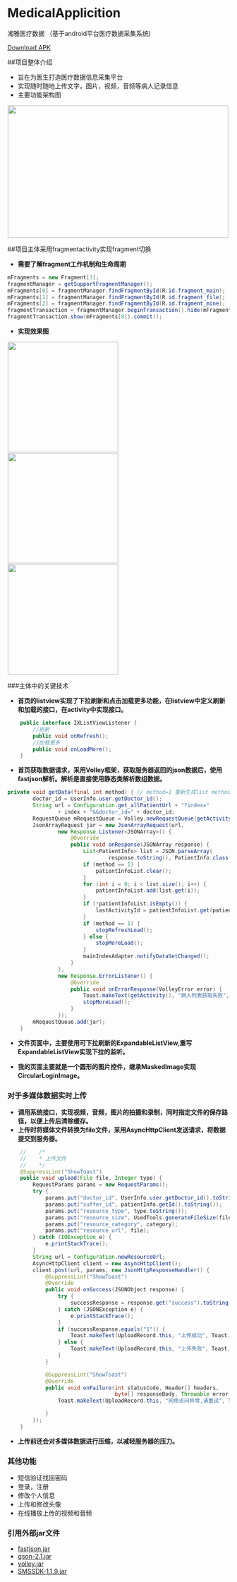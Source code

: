 # MedicalApplicition
湘雅医疗数据 （基于android平台医疗数据采集系统)

[Download APK](https://github.com/sjaiwl/image_folder/blob/master/MedicalApplication.apk)

##项目整体介绍
  * 旨在为医生打造医疗数据信息采集平台<br>
  * 实现随时随地上传文字，图片，视频，音频等病人记录信息<br>
  * 主要功能架构图<br>
<div class='raw'>
 <img src='https://github.com/sjaiwl/image_folder/blob/master/MedicalApplication/app.png' height="300px" width="500px" style='border: #f1f1f1 solid 1px'/>
</div>

##项目主体采用fragmentactivity实现fragment切换
  * **需要了解fragment工作机制和生命周期<br>**
``` java
mFragments = new Fragment[3];
fragmentManager = getSupportFragmentManager();
mFragments[0] = fragmentManager.findFragmentById(R.id.fragment_main);
mFragments[1] = fragmentManager.findFragmentById(R.id.fragment_file);
mFragments[2] = fragmentManager.findFragmentById(R.id.fragment_mine);
fragmentTransaction = fragmentManager.beginTransaction().hide(mFragments[0]).hide(mFragments[1]).hide(mFragments[2]);
fragmentTransaction.show(mFragments[0]).commit();
```
  * **实现效果图<br>**
<div class='row'>
        <img src='https://github.com/sjaiwl/image_folder/blob/master/MedicalApplication/mainPage.png' width="250px" style='border: #f1f1f1 solid 1px'/>
        <img src='https://github.com/sjaiwl/image_folder/blob/master/MedicalApplication/filePage.png' width="250px" style='border: #f1f1f1 solid 1px'/>
        <img src='https://github.com/sjaiwl/image_folder/blob/master/MedicalApplication/minePage.png' width="250px" style='border: #f1f1f1 solid 1px'/>
    </div>

###主体中的关键技术
  * **首页的listview实现了下拉刷新和点击加载更多功能，在listview中定义刷新和加载的接口，在activity中实现接口。**
``` java
	public interface IXListViewListener {
		//刷新
		public void onRefresh();
		//加载更多
		public void onLoadMore();
	}
```
  * **首页获取数据请求，采用Volley框架，获取服务器返回的json数据后，使用fastjson解析。解析是直接使用静态类解析数组数据。**
``` java
private void getData(final int method) { // method=1 重新生成list method=2 增长list
        doctor_id = UserInfo.user.getDoctor_id();
        String url = Configuration.get_allPatientUrl + "?index="
                + index + "&&doctor_id=" + doctor_id;
        RequestQueue mRequestQueue = Volley.newRequestQueue(getActivity());
        JsonArrayRequest jar = new JsonArrayRequest(url,
                new Response.Listener<JSONArray>() {
                    @Override
                    public void onResponse(JSONArray response) {
                        List<PatientInfo> list = JSON.parseArray(
                                response.toString(), PatientInfo.class);
                        if (method == 1) {
                            patientInfoList.clear();
                        }
                        for (int i = 0; i < list.size(); i++) {
                            patientInfoList.add(list.get(i));
                        }
                        if (!patientInfoList.isEmpty()) {
                            lastActivityId = patientInfoList.get(patientInfoList.size() - 1).getId();
                        }
                        if (method == 1) {
                            stopRefreshLoad();
                        } else {
                            stopMoreLoad();
                        }
                        mainIndexAdapter.notifyDataSetChanged();
                    }
                },
                new Response.ErrorListener() {
                    @Override
                    public void onErrorResponse(VolleyError error) {
                        Toast.makeText(getActivity(), "病人列表获取失败", Toast.LENGTH_SHORT).show();
                        stopMoreLoad();
                    }
                });
        mRequestQueue.add(jar);
    }
```
  * **文件页面中，主要使用可下拉刷新的ExpandableListView,重写ExpandableListView实现下拉的监听。**

  * **我的页面主要就是一个圆形的图片控件，继承MaskedImage实现CircularLoginImage。**

### 对于多媒体数据实时上传
  * **调用系统接口，实现视频，音频，图片的拍摄和录制，同时指定文件的保存路径，以便上传后清除缓存。**
  * **上传时将媒体文件转换为file文件，采用AsyncHttpClient发送请求，将数据提交到服务器。**
``` java
    //    /*
    //    * 上传文件
    //	  */
    @SuppressLint("ShowToast")
    public void upload(File file, Integer type) {
        RequestParams params = new RequestParams();
        try {
            params.put("doctor_id", UserInfo.user.getDoctor_id().toString());
            params.put("suffer_id", patientInfo.getId().toString());
            params.put("resource_type", type.toString());
            params.put("resource_size", UsedTools.generateFileSize(file));
            params.put("resource_category", category);
            params.put("resource_url", file);
        } catch (IOException e) {
            e.printStackTrace();
        }
        String url = Configuration.newResourceUrl;
        AsyncHttpClient client = new AsyncHttpClient();
        client.post(url, params, new JsonHttpResponseHandler() {
            @SuppressLint("ShowToast")
            @Override
            public void onSuccess(JSONObject response) {
                try {
                    successResponse = response.get("success").toString();
                } catch (JSONException e) {
                    e.printStackTrace();
                }
                if (successResponse.equals("1")) {
                    Toast.makeText(UploadRecord.this, "上传成功", Toast.LENGTH_LONG).show();
                } else {
                    Toast.makeText(UploadRecord.this, "上传失败", Toast.LENGTH_LONG).show();
                }
            }

            @SuppressLint("ShowToast")
            @Override
            public void onFailure(int statusCode, Header[] headers,
                                  byte[] responseBody, Throwable error) {
                Toast.makeText(UploadRecord.this, "网络访问异常,请重试", Toast.LENGTH_LONG).show();

            }
        });
    }
```
* **上传前还会对多媒体数据进行压缩，以减轻服务器的压力。**

### 其他功能
* 短信验证找回密码
* 登录，注册
* 修改个人信息
* 上传和修改头像
* 在线播放上传的视频和音频

### 引用外部jar文件
* [fastjson.jar](https://github.com/sjaiwl/MedicalApplicition/blob/master/app/libs/fastjson.jar)
* [gson-2.1.jar](https://github.com/sjaiwl/MedicalApplicition/blob/master/app/libs/gson-2.1.jar)
* [volley.jar](https://github.com/sjaiwl/MedicalApplicition/blob/master/app/libs/volley.jar)
* [SMSSDK-1.1.9.jar](https://github.com/sjaiwl/MedicalApplicition/blob/master/app/libs/SMSSDK-1.1.9.jar)

